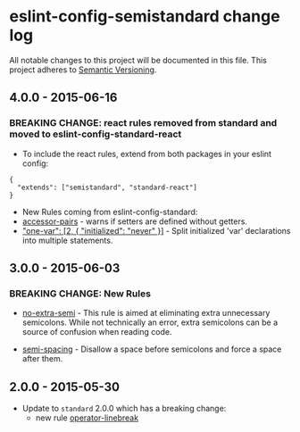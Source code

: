 # eslint-config-semistandard change log

All notable changes to this project will be documented in this file.
This project adheres to [Semantic Versioning](http://semver.org/).

## 4.0.0 - 2015-06-16
### BREAKING CHANGE: react rules removed from standard and moved to eslint-config-standard-react
* To include the react rules, extend from both packages in your eslint config:
```
{
  "extends": ["semistandard", "standard-react"]
}
```

* New Rules coming from eslint-config-standard:
* [accessor-pairs](http://eslint.org/docs/rules/accessor-pairs.html) - warns if setters are defined without getters.
* ["one-var": [2, { "initialized": "never" }]](http://eslint.org/docs/rules/one-var.html) - Split initialized 'var' declarations into multiple statements.

## 3.0.0 - 2015-06-03

### BREAKING CHANGE: New Rules
* [no-extra-semi](http://eslint.org/docs/rules/no-extra-semi) - This rule is aimed at eliminating extra unnecessary semicolons. While not technically an error, extra semicolons can be a source of confusion when reading code.

* [semi-spacing](http://eslint.org/docs/rules/semi-spacing) - Disallow a space before semicolons and force a space after them.

## 2.0.0 - 2015-05-30
* Update to `standard` 2.0.0 which has a breaking change:
  * new rule [operator-linebreak](http://eslint.org/docs/rules/operator-linebreak.html)
